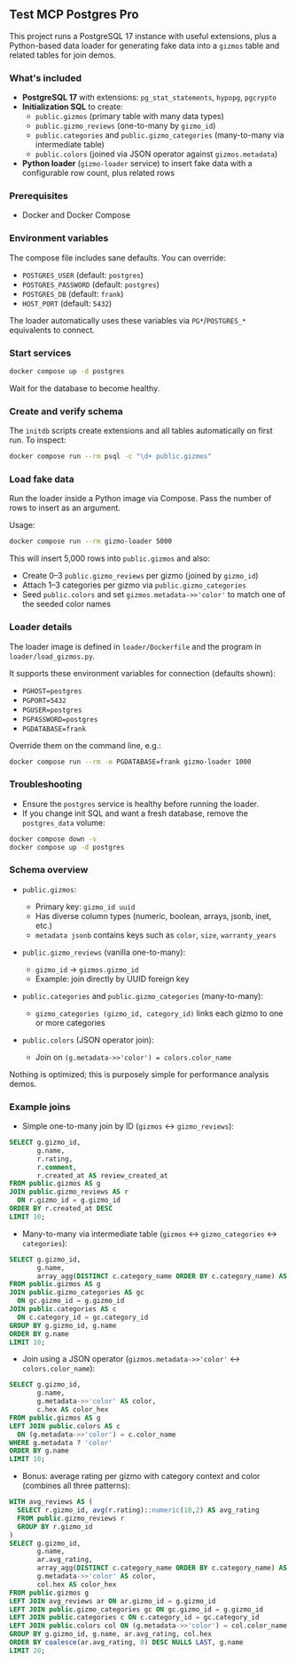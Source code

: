 ## Test MCP Postgres Pro

This project runs a PostgreSQL 17 instance with useful extensions, plus a Python-based data loader for generating fake data into a `gizmos` table and related tables for join demos.

### What's included

- **PostgreSQL 17** with extensions: `pg_stat_statements`, `hypopg`, `pgcrypto`
- **Initialization SQL** to create:
  - `public.gizmos` (primary table with many data types)
  - `public.gizmo_reviews` (one-to-many by `gizmo_id`)
  - `public.categories` and `public.gizmo_categories` (many-to-many via intermediate table)
  - `public.colors` (joined via JSON operator against `gizmos.metadata`)
- **Python loader** (`gizmo-loader` service) to insert fake data with a configurable row count, plus related rows

### Prerequisites

- Docker and Docker Compose

### Environment variables

The compose file includes sane defaults. You can override:

- `POSTGRES_USER` (default: `postgres`)
- `POSTGRES_PASSWORD` (default: `postgres`)
- `POSTGRES_DB` (default: `frank`)
- `HOST_PORT` (default: `5432`)

The loader automatically uses these variables via `PG*`/`POSTGRES_*` equivalents to connect.

### Start services

```bash
docker compose up -d postgres
```

Wait for the database to become healthy.

### Create and verify schema

The `initdb` scripts create extensions and all tables automatically on first run. To inspect:

```bash
docker compose run --rm psql -c "\d+ public.gizmos"
```

### Load fake data

Run the loader inside a Python image via Compose. Pass the number of rows to insert as an argument.

Usage:

```bash
docker compose run --rm gizmo-loader 5000
```

This will insert 5,000 rows into `public.gizmos` and also:

- Create 0–3 `public.gizmo_reviews` per gizmo (joined by `gizmo_id`)
- Attach 1–3 categories per gizmo via `public.gizmo_categories`
- Seed `public.colors` and set `gizmos.metadata->>'color'` to match one of the seeded color names

### Loader details

The loader image is defined in `loader/Dockerfile` and the program in `loader/load_gizmos.py`.

It supports these environment variables for connection (defaults shown):

- `PGHOST=postgres`
- `PGPORT=5432`
- `PGUSER=postgres`
- `PGPASSWORD=postgres`
- `PGDATABASE=frank`

Override them on the command line, e.g.:

```bash
docker compose run --rm -e PGDATABASE=frank gizmo-loader 1000
```

### Troubleshooting

- Ensure the `postgres` service is healthy before running the loader.
- If you change init SQL and want a fresh database, remove the `postgres_data` volume:

```bash
docker compose down -v
docker compose up -d postgres
```

### Schema overview

- `public.gizmos`:

  - Primary key: `gizmo_id uuid`
  - Has diverse column types (numeric, boolean, arrays, jsonb, inet, etc.)
  - `metadata jsonb` contains keys such as `color`, `size`, `warranty_years`

- `public.gizmo_reviews` (vanilla one-to-many):

  - `gizmo_id` → `gizmos.gizmo_id`
  - Example: join directly by UUID foreign key

- `public.categories` and `public.gizmo_categories` (many-to-many):

  - `gizmo_categories (gizmo_id, category_id)` links each gizmo to one or more categories

- `public.colors` (JSON operator join):
  - Join on `(g.metadata->>'color') = colors.color_name`

Nothing is optimized; this is purposely simple for performance analysis demos.

### Example joins

- Simple one-to-many join by ID (`gizmos` ↔ `gizmo_reviews`):

```sql
SELECT g.gizmo_id,
       g.name,
       r.rating,
       r.comment,
       r.created_at AS review_created_at
FROM public.gizmos AS g
JOIN public.gizmo_reviews AS r
  ON r.gizmo_id = g.gizmo_id
ORDER BY r.created_at DESC
LIMIT 10;
```

- Many-to-many via intermediate table (`gizmos` ↔ `gizmo_categories` ↔ `categories`):

```sql
SELECT g.gizmo_id,
       g.name,
       array_agg(DISTINCT c.category_name ORDER BY c.category_name) AS categories
FROM public.gizmos AS g
JOIN public.gizmo_categories AS gc
  ON gc.gizmo_id = g.gizmo_id
JOIN public.categories AS c
  ON c.category_id = gc.category_id
GROUP BY g.gizmo_id, g.name
ORDER BY g.name
LIMIT 10;
```

- Join using a JSON operator (`gizmos.metadata->>'color'` ↔ `colors.color_name`):

```sql
SELECT g.gizmo_id,
       g.name,
       g.metadata->>'color' AS color,
       c.hex AS color_hex
FROM public.gizmos AS g
LEFT JOIN public.colors AS c
  ON (g.metadata->>'color') = c.color_name
WHERE g.metadata ? 'color'
ORDER BY g.name
LIMIT 10;
```

- Bonus: average rating per gizmo with category context and color (combines all three patterns):

```sql
WITH avg_reviews AS (
  SELECT r.gizmo_id, avg(r.rating)::numeric(10,2) AS avg_rating
  FROM public.gizmo_reviews r
  GROUP BY r.gizmo_id
)
SELECT g.gizmo_id,
       g.name,
       ar.avg_rating,
       array_agg(DISTINCT c.category_name ORDER BY c.category_name) AS categories,
       g.metadata->>'color' AS color,
       col.hex AS color_hex
FROM public.gizmos g
LEFT JOIN avg_reviews ar ON ar.gizmo_id = g.gizmo_id
LEFT JOIN public.gizmo_categories gc ON gc.gizmo_id = g.gizmo_id
LEFT JOIN public.categories c ON c.category_id = gc.category_id
LEFT JOIN public.colors col ON (g.metadata->>'color') = col.color_name
GROUP BY g.gizmo_id, g.name, ar.avg_rating, col.hex
ORDER BY coalesce(ar.avg_rating, 0) DESC NULLS LAST, g.name
LIMIT 20;
```
